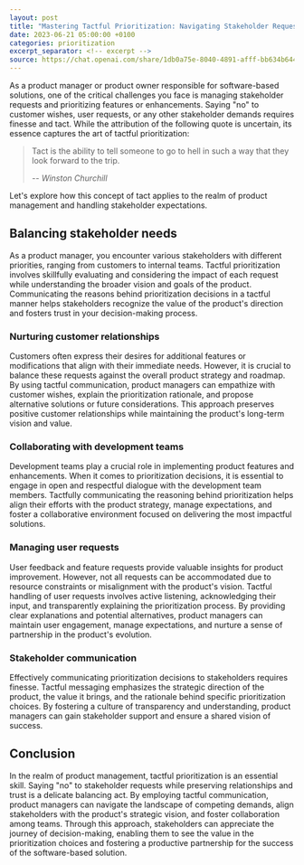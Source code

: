 ```yaml
---
layout: post
title: "Mastering Tactful Prioritization: Navigating Stakeholder Requests with Finesse"
date: 2023-06-21 05:00:00 +0100
categories: prioritization
excerpt_separator: <!-- excerpt -->
source: https://chat.openai.com/share/1db0a75e-8040-4891-afff-bb634b6444f9
---
```


As a product manager or product owner responsible for software-based solutions, one of the critical challenges you face is managing stakeholder requests and prioritizing features or enhancements. Saying "no" to customer wishes, user requests, or any other stakeholder demands requires finesse and tact. While the attribution of the following quote is uncertain, its essence captures the art of tactful prioritization: 

> Tact is the ability to tell someone to go to hell in such a way that they look forward to the trip.
>
> -- <cite>Winston Churchill</cite>

Let's explore how this concept of tact applies to the realm of product management and handling stakeholder expectations.

<!-- excerpt -->

## Balancing stakeholder needs

As a product manager, you encounter various stakeholders with different priorities, ranging from customers to internal teams. Tactful prioritization involves skillfully evaluating and considering the impact of each request while understanding the broader vision and goals of the product. Communicating the reasons behind prioritization decisions in a tactful manner helps stakeholders recognize the value of the product's direction and fosters trust in your decision-making process.

### Nurturing customer relationships

Customers often express their desires for additional features or modifications that align with their immediate needs. However, it is crucial to balance these requests against the overall product strategy and roadmap. By using tactful communication, product managers can empathize with customer wishes, explain the prioritization rationale, and propose alternative solutions or future considerations. This approach preserves positive customer relationships while maintaining the product's long-term vision and value.

### Collaborating with development teams

Development teams play a crucial role in implementing product features and enhancements. When it comes to prioritization decisions, it is essential to engage in open and respectful dialogue with the development team members. Tactfully communicating the reasoning behind prioritization helps align their efforts with the product strategy, manage expectations, and foster a collaborative environment focused on delivering the most impactful solutions.

### Managing user requests

User feedback and feature requests provide valuable insights for product improvement. However, not all requests can be accommodated due to resource constraints or misalignment with the product's vision. Tactful handling of user requests involves active listening, acknowledging their input, and transparently explaining the prioritization process. By providing clear explanations and potential alternatives, product managers can maintain user engagement, manage expectations, and nurture a sense of partnership in the product's evolution.

### Stakeholder communication

Effectively communicating prioritization decisions to stakeholders requires finesse. Tactful messaging emphasizes the strategic direction of the product, the value it brings, and the rationale behind specific prioritization choices. By fostering a culture of transparency and understanding, product managers can gain stakeholder support and ensure a shared vision of success.

## Conclusion

In the realm of product management, tactful prioritization is an essential skill. Saying "no" to stakeholder requests while preserving relationships and trust is a delicate balancing act. By employing tactful communication, product managers can navigate the landscape of competing demands, align stakeholders with the product's strategic vision, and foster collaboration among teams. Through this approach, stakeholders can appreciate the journey of decision-making, enabling them to see the value in the prioritization choices and fostering a productive partnership for the success of the software-based solution.